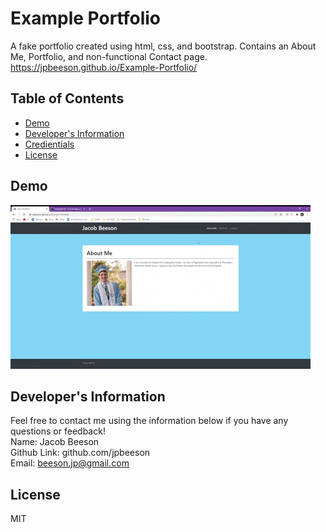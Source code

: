 # Example Portfolio
  A fake portfolio created using html, css, and bootstrap. Contains an About Me, Portfolio, and non-functional Contact page.
  <br>
  https://jpbeeson.github.io/Example-Portfolio/

  ## Table of Contents
  * [Demo](#demo)
  * [Developer's Information](#devInfo)
  * [Credientials](#credientials)
  * [License](#license)
  
  ## <a name="demo"></a>Demo
  ![](images/examplePortfolio.gif)

  ## <a name="devInfo"></a>Developer's Information
  Feel free to contact me using the information below if you have any questions or feedback!
  <br>
  Name: Jacob Beeson
  <br>
  Github Link: github.com/jpbeeson
  <br>
  Email: <beeson.jp@gmail.com>

  ## <a name="license"></a>License
  MIT
